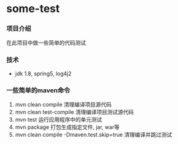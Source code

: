 # some-test

### 项目介绍

在此项目中做一些简单的代码测试

### 技术

*  jdk 1.8, spring5, log4j2

### 

### 一些简单的maven命令
1. mvn clean compile 清理编译项目源代码
2. mvn clean test-compile 清理编译项目测试源代码
3. mvn test    运行应用程序中的单元测试
4. mvn package 打包生成指定文件, jar, war等
5. mvn clean compile -Dmaven.test.skip=true 清理编译并跳过测试


